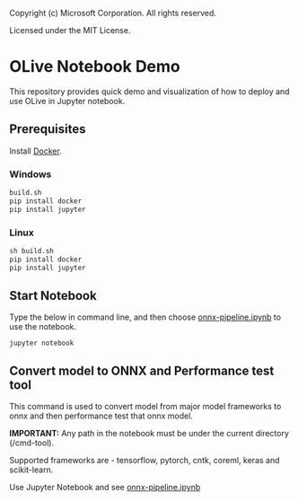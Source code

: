 Copyright (c) Microsoft Corporation. All rights reserved.

Licensed under the MIT License.


# OLive Notebook Demo

This repository provides quick demo and visualization of how to deploy and use OLive in Jupyter notebook.

## Prerequisites
Install [Docker](https://docs.docker.com/install/).

### Windows
```bash
build.sh
pip install docker
pip install jupyter
```

### Linux
```bash
sh build.sh
pip install docker
pip install jupyter
```

## Start Notebook
Type the below in command line, and then choose [onnx-pipeline.ipynb](https://github.com/liuziyue/onnx-pipeline/blob/master/notebook/onnx-pipeline.ipynb) to use the notebook.

```
jupyter notebook
```

## Convert model to ONNX and Performance test tool
This command is used to convert model from major model frameworks to onnx and then performance test that onnx model.

**IMPORTANT:** Any path in the notebook must be under the current directory (/cmd-tool).

Supported frameworks are - tensorflow, pytorch, cntk, coreml, keras and scikit-learn.

Use Jupyter Notebook and see [onnx-pipeline.ipynb](https://github.com/liuziyue/onnx-pipeline/blob/master/notebook/onnx-pipeline.ipynb)
